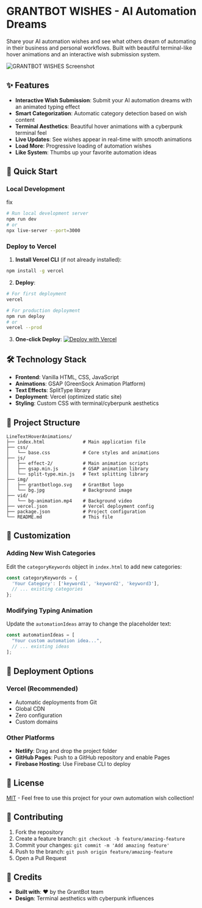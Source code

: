 # GRANTBOT WISHES - AI Automation Dreams

Share your AI automation wishes and see what others dream of automating in their business and personal workflows. Built with beautiful terminal-like hover animations and an interactive wish submission system.

![GRANTBOT WISHES Screenshot](https://grantbot-wishes-alpha.vercel.app/img/preview.png)

## ✨ Features

- **Interactive Wish Submission**: Submit your AI automation dreams with an animated typing effect
- **Smart Categorization**: Automatic category detection based on wish content
- **Terminal Aesthetics**: Beautiful hover animations with a cyberpunk terminal feel
- **Live Updates**: See wishes appear in real-time with smooth animations
- **Load More**: Progressive loading of automation wishes
- **Like System**: Thumbs up your favorite automation ideas

## 🚀 Quick Start

### Local Development
fix 
```bash
# Run local development server
npm run dev
# or
npx live-server --port=3000
```

### Deploy to Vercel

1. **Install Vercel CLI** (if not already installed):
```bash
npm install -g vercel
```

2. **Deploy**:
```bash
# For first deployment
vercel

# For production deployment
npm run deploy
# or
vercel --prod
```

3. **One-click Deploy**: 
   [![Deploy with Vercel](https://vercel.com/button)](https://vercel.com/new/clone?repository-url=https://github.com/petesena/grantbot-wishes)

## 🛠️ Technology Stack

- **Frontend**: Vanilla HTML, CSS, JavaScript
- **Animations**: GSAP (GreenSock Animation Platform)
- **Text Effects**: SplitType library
- **Deployment**: Vercel (optimized static site)
- **Styling**: Custom CSS with terminal/cyberpunk aesthetics

## 📁 Project Structure

```
LineTextHoverAnimations/
├── index.html              # Main application file
├── css/
│   └── base.css            # Core styles and animations
├── js/
│   ├── effect-2/           # Main animation scripts
│   ├── gsap.min.js         # GSAP animation library
│   └── split-type.min.js   # Text splitting library
├── img/
│   ├── grantbotlogo.svg    # GrantBot logo
│   └── bg.jpg              # Background image
├── vid/
│   └── bg-animation.mp4    # Background video
├── vercel.json             # Vercel deployment config
├── package.json            # Project configuration
└── README.md               # This file
```

## 🎨 Customization

### Adding New Wish Categories
Edit the `categoryKeywords` object in `index.html` to add new categories:

```javascript
const categoryKeywords = {
  'Your Category': ['keyword1', 'keyword2', 'keyword3'],
  // ... existing categories
};
```

### Modifying Typing Animation
Update the `automationIdeas` array to change the placeholder text:

```javascript
const automationIdeas = [
  "Your custom automation idea...",
  // ... existing ideas
];
```

## 🚀 Deployment Options

### Vercel (Recommended)
- Automatic deployments from Git
- Global CDN
- Zero configuration
- Custom domains

### Other Platforms
- **Netlify**: Drag and drop the project folder
- **GitHub Pages**: Push to a GitHub repository and enable Pages
- **Firebase Hosting**: Use Firebase CLI to deploy

## 📝 License

[MIT](LICENSE) - Feel free to use this project for your own automation wish collection!

## 🤝 Contributing

1. Fork the repository
2. Create a feature branch: `git checkout -b feature/amazing-feature`
3. Commit your changes: `git commit -m 'Add amazing feature'`
4. Push to the branch: `git push origin feature/amazing-feature`
5. Open a Pull Request

## 🙏 Credits

- **Built with**: ❤️ by the GrantBot team
- **Design**: Terminal aesthetics with cyberpunk influences





